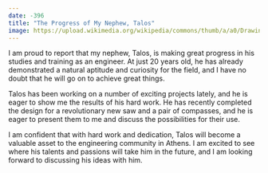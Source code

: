 ```yaml
---
date: -396
title: "The Progress of My Nephew, Talos"
image: https://upload.wikimedia.org/wikipedia/commons/thumb/a/a0/Drawing-a-circle-with-the-compasses.svg/640px-Drawing-a-circle-with-the-compasses.svg.png
---
```


I am proud to report that my nephew, Talos, is making great progress in his studies and training as an engineer. At just 20 years old, he has already demonstrated a natural aptitude and curiosity for the field, and I have no doubt that he will go on to achieve great things.

Talos has been working on a number of exciting projects lately, and he is eager to show me the results of his hard work. He has recently completed the design for a revolutionary new saw and a pair of compasses, and he is eager to present them to me and discuss the possibilities for their use.

I am confident that with hard work and dedication, Talos will become a valuable asset to the engineering community in Athens. I am excited to see where his talents and passions will take him in the future, and I am looking forward to discussing his ideas with him.
